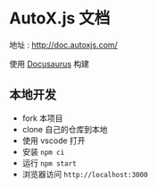 # AutoX.js 文档

地址 : http://doc.autoxjs.com/

使用 [Docusaurus](https://docusaurus.io/) 构建

## 本地开发

- fork 本项目
- clone 自己的仓库到本地
- 使用 vscode 打开
- 安装 `npm ci`
- 运行 `npm start`
- 浏览器访问 `http://localhost:3000`
